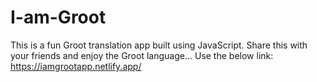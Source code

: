 # I-am-Groot
This is a fun Groot translation app built using JavaScript.
Share this with your friends and enjoy the Groot language...
Use the below link: 
https://iamgrootapp.netlify.app/
